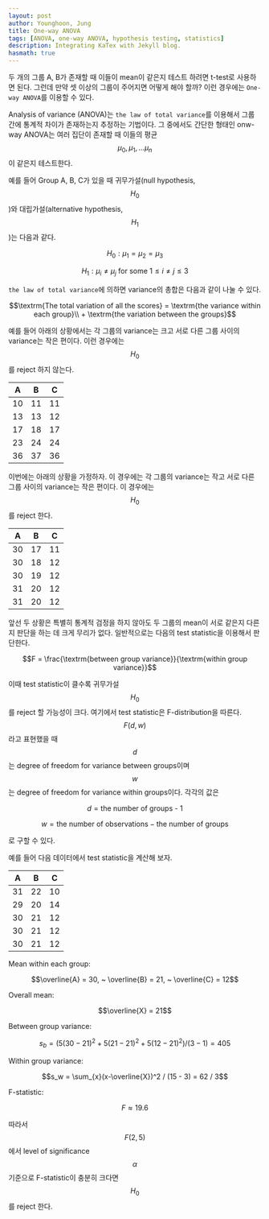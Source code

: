 ```yaml
---
layout: post
author: Younghoon, Jung
title: One-way ANOVA
tags: [ANOVA, one-way ANOVA, hypothesis testing, statistics]
description: Integrating KaTex with Jekyll blog.
hasmath: true
---
```



두 개의 그룹 A, B가 존재할 때 이들이 mean이 같은지 테스트 하려면 t-test로 사용하면 된다. 그런데 만약 셋 이상의 그룹이 주어지면 어떻게 해야 할까? 이런 경우에는 `One-way ANOVA`를 이용할 수 있다.

<!--more-->

Analysis of variance (ANOVA)는 `the law of total variance`를 이용해서 그룹 간에 통계적 차이가 존재하는지 추정하는 기법이다. 그 중에서도 간단한 형태인 onw-way ANOVA는 여러 집단이 존재할 때 이들의 평균 $$\mu_0, \mu_1,...\mu_n$$이 같은지 테스트한다. 

예를 들어 Group A, B, C가 있을 때 귀무가설(null hypothesis, $$H_0$$)와 대립가설(alternative hypothesis,  $$H_1$$)는 다음과 같다.

$$H_0: \mu_1 =  \mu_2 = \mu_3$$

$$H_1: \mu_i \neq \mu_j \textrm{ for some } 1 \leq i \neq j \leq 3$$

`the law of total variance`에 의하면 variance의 총합은 다음과 같이 나눌 수 있다.

$$\textrm{The total variation of all the scores} = \textrm{the variance within each group}\\ + \textrm{the variation between the groups}$$

예를 들어 아래의 상황에서는 각 그룹의 variance는 크고 서로 다른 그룹 사이의 variance는 작은 편이다. 이런 경우에는 $$H_0$$를 reject 하지 않는다.

| A  | B  | C  |
|:--:|:--:|:--:|
| 10 | 11 | 11 |
| 13 | 13 | 12 |
| 17 | 18 | 17 |
| 23 | 24 | 24 |
| 36 | 37 | 36 |


이번에는 아래의 상황을 가정하자. 이 경우에는 각 그룹의 variance는 작고 서로 다른 그룹 사이의 variance는 작은 편이다. 이 경우에는 $$H_0$$를 reject 한다.

| A  | B  | C  |
|:--:|:--:|:--:|
| 30 | 17 | 11 |
| 30 | 18 | 12 |
| 30 | 19 | 12 |
| 31 | 20 | 12 |
| 31 | 20 | 12 |

앞선 두 상황은 특별히 통계적 검정을 하지 않아도 두 그룹의 mean이 서로 같은지 다른지 판단을 하는 데 크게 무리가 없다. 일반적으로는 다음의 test statistic을 이용해서 판단한다.

$$F = \frac{\textrm{between group variance}}{\textrm{within group variance}}$$

이때 test statistic이 클수록 귀무가설 $$H_0$$를 reject 할 가능성이 크다. 여기에서 test statistic은 F-distribution을 따른다. $$F(d, w)$$라고 표현했을 때 $$d$$는 degree of freedom for variance between groups이며 $$w$$는 degree of freedom for variance within groups이다. 각각의 값은

$$d = \textrm{the number of groups - 1}$$


$$w = \textrm{the number of observations} - \textrm{the number of groups}$$

로 구할 수 있다.

예를 들어 다음 데이터에서 test statistic을 계산해 보자.

| A  | B  | C  |
|:--:|:--:|:--:|
| 31 | 22 | 10 |
| 29 | 20 | 14 |
| 30 | 21 | 12 |
| 30 | 21 | 12 |
| 30 | 21 | 12 |

Mean within each group:

$$\overline{A} = 30, ~ \overline{B} = 21, ~ \overline{C} = 12$$

Overall mean:

$$\overline{X} = 21$$

Between group variance:

$$s_b = (5(30 - 21)^2 + 5(21 - 21)^2 + 5(12-21)^2) / (3-1) = 405$$

Within group variance:

$$s_w = \sum_{x}(x-\overline{X})^2 / (15 - 3) = 62 / 3$$

F-statistic:

$$F \approx 19.6$$

따라서 $$F(2,5)$$에서 level of significance $$\alpha$$ 기준으로 F-statistic이 충분히 크다면 $$H_0$$를 reject 한다.






